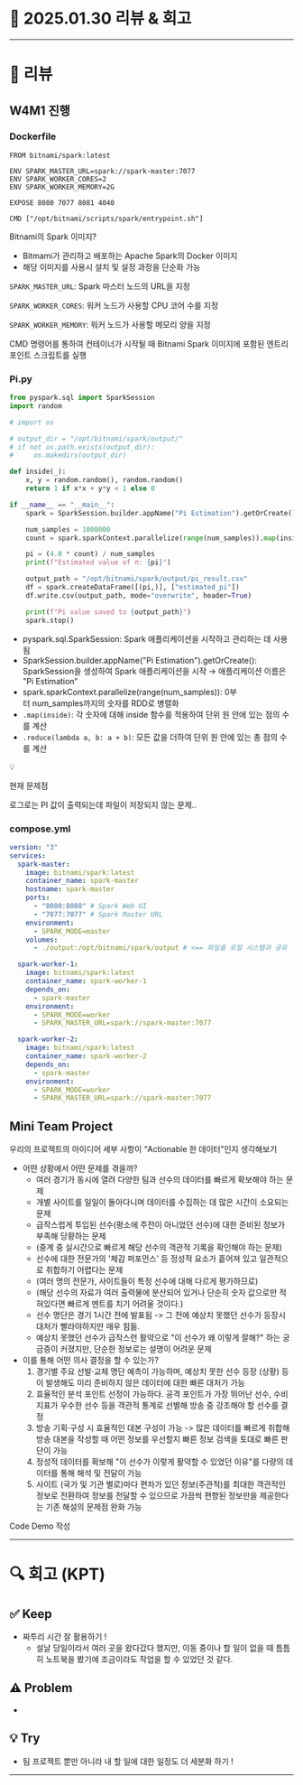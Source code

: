 # 📅 2025.01.30 리뷰 & 회고

---

# 📝 리뷰

## W4M1 진행

### Dockerfile

```docker
FROM bitnami/spark:latest

ENV SPARK_MASTER_URL=spark://spark-master:7077
ENV SPARK_WORKER_CORES=2
ENV SPARK_WORKER_MEMORY=2G

EXPOSE 8080 7077 8081 4040

CMD ["/opt/bitnami/scripts/spark/entrypoint.sh"]
```

Bitnami의 Spark 이미지?

- Bitmami가 관리하고 배포하는 Apache Spark의 Docker 이미지
- 해당 이미지를 사용시 설치 및 설정 과정을 단순화 가능

`SPARK_MASTER_URL`: Spark 마스터 노드의 URL을 지정

`SPARK_WORKER_CORES`: 워커 노드가 사용할 CPU 코어 수를 지정

`SPARK_WORKER_MEMORY`: 워커 노드가 사용할 메모리 양을 지정

CMD 명령어를 통하여 컨테이너가 시작될 때 Bitnami Spark 이미지에 포함된 엔트리포인트 스크립트를 실행

### Pi.py

```python
from pyspark.sql import SparkSession
import random

# import os

# output_dir = "/opt/bitnami/spark/output/"
# if not os.path.exists(output_dir):
#     os.makedirs(output_dir)

def inside(_):
    x, y = random.random(), random.random()
    return 1 if x*x + y*y < 1 else 0

if __name__ == "__main__":
    spark = SparkSession.builder.appName("Pi Estimation").getOrCreate()

    num_samples = 1000000
    count = spark.sparkContext.parallelize(range(num_samples)).map(inside).reduce(lambda a, b: a + b)

    pi = (4.0 * count) / num_samples
    print(f"Estimated value of π: {pi}")

    output_path = "/opt/bitnami/spark/output/pi_result.csv"
    df = spark.createDataFrame([(pi,)], ["estimated_pi"])
    df.write.csv(output_path, mode="overwrite", header=True)

    print(f"Pi value saved to {output_path}")
    spark.stop()

```

- pyspark.sql.SparkSession: Spark 애플리케이션을 시작하고 관리하는 데 사용됨
- SparkSession.builder.appName("Pi Estimation").getOrCreate(): SparkSession을 생성하여 Spark 애플리케이션을 시작 → 애플리케이션 이름은 "Pi Estimation”
- spark.sparkContext.parallelize(range(num_samples)): 0부터 num_samples까지의 숫자를 RDD로 병렬화
- `.map(inside)`: 각 숫자에 대해 inside 함수를 적용하여 단위 원 안에 있는 점의 수를 계산
- `.reduce(lambda a, b: a + b)`: 모든 값을 더하여 단위 원 안에 있는 총 점의 수를 계산

<aside>
💡

현재 문제점

로그로는 PI 값이 출력되는데 파일이 저장되지 않는 문제..

</aside>

### compose.yml

```yaml
version: "3"
services:
  spark-master:
    image: bitnami/spark:latest
    container_name: spark-master
    hostname: spark-master
    ports:
      - "8080:8080" # Spark Web UI
      - "7077:7077" # Spark Master URL
    environment:
      - SPARK_MODE=master
    volumes:
      - ./output:/opt/bitnami/spark/output # <== 파일을 로컬 시스템과 공유

  spark-worker-1:
    image: bitnami/spark:latest
    container_name: spark-worker-1
    depends_on:
      - spark-master
    environment:
      - SPARK_MODE=worker
      - SPARK_MASTER_URL=spark://spark-master:7077

  spark-worker-2:
    image: bitnami/spark:latest
    container_name: spark-worker-2
    depends_on:
      - spark-master
    environment:
      - SPARK_MODE=worker
      - SPARK_MASTER_URL=spark://spark-master:7077
```

## Mini Team Project

우리의 프로젝트의 아이디어 세부 사항이 “Actionable 한 데이터”인지 생각해보기

- 어떤 상황에서 어떤 문제를 겪을까?
  - 여러 경기가 동시에 열려 다양한 팀과 선수의 데이터를 빠르게 확보해야 하는 문제
  - 개별 사이트를 일일이 돌아다니며 데이터를 수집하는 데 많은 시간이 소요되는 문제
  - 급작스럽게 투입된 선수(평소에 주전이 아니었던 선수)에 대한 준비된 정보가 부족해 당황하는 문제
  - (중계 중 실시간으로 빠르게 해당 선수의 객관적 기록을 확인해야 하는 문제)
  - 선수에 대한 전문가의 '체감 퍼포먼스' 등 정성적 요소가 흩어져 있고 일관적으로 취합하기 어렵다는 문제
  - (여러 명의 전문가, 사이트들이 특정 선수에 대해 다르게 평가하므로)
  - (해당 선수의 자료가 여러 출력물에 분산되어 있거나 단순히 숫자 값으로만 적혀있다면 빠르게 멘트를 치기 어려울 것이다.)
  - 선수 명단은 경기 1시간 전에 발표됨 -> 그 전에 예상치 못했던 선수가 등장시 대처가 빨라야하지만 매우 힘듦.
  - 예상치 못했던 선수가 급작스런 활약으로 "이 선수가 왜 이렇게 잘해?" 하는 궁금증이 커졌지만, 단순한 정보로는 설명이 어려운 문제
- 이를 통해 어떤 의사 결정을 할 수 있는가?
  1. 경기별 주요 선발·교체 명단 예측이 가능하며, 예상치 못한 선수 등장 (상황) 등이 발생해도 미리 준비하지 않은 데이터에 대한 빠른 대처가 가능
  2. 효율적인 분석 포인트 선정이 가능하다. 공격 포인트가 가장 뛰어난 선수, 수비 지표가 우수한 선수 등을 객관적 통계로 선별해 방송 중 강조해야 할 선수를 결정
  3. 방송 기획·구성 시 효율적인 대본 구성이 가능 -> 많은 데이터를 빠르게 취합해 방송 대본을 작성할 때 어떤 정보를 우선할지 빠른 정보 검색을 토대로 빠른 판단이 가능
  4. 정성적 데이터를 확보해 "이 선수가 이렇게 활약할 수 있었던 이유"를 다량의 데이터를 통해 해석 및 전달이 가능
  5. 사이트 (국가 및 기관 별로)마다 편차가 있던 정보(주관적)를 최대한 객관적인 정보로 전환하여 정보를 전달할 수 있으므로 가끔씩 편향된 정보만을 제공한다는 기존 해설의 문제점 완화 가능

Code Demo 작성

---

# 🔍 회고 (KPT)

## ✅ Keep

- 짜투리 시간 잘 활용하기 !
  - 설날 당일이라서 여러 곳을 왔다갔다 했지만, 이동 중이나 할 일이 없을 때 틈틈히 노트북을 봤기에 조금이라도 작업을 할 수 있었던 것 같다.

## ⚠️ Problem

-

## 💡 Try

- 팀 프로젝트 뿐만 아니라 내 할 일에 대한 일정도 더 세분화 하기 !

---
